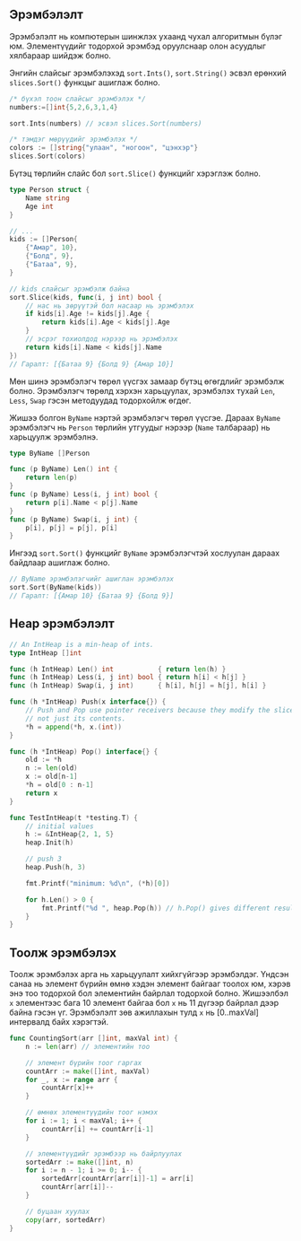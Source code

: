 ## Эрэмбэлэлт

Эрэмбэлэлт нь компютерын шинжлэх ухаанд чухал алгоритмын бүлэг юм. Элементүүдийг тодорхой эрэмбэд оруулснаар олон асуудлыг хялбараар шийдэж болно.

Энгийн слайсыг эрэмбэлэхэд `sort.Ints()`, `sort.String()` эсвэл ерөнхий `slices.Sort()` функцыг ашиглаж болно.

```go
/* бүхэл тоон слайсыг эрэмбэлэх */
numbers:=[]int{5,2,6,3,1,4}

sort.Ints(numbers) // эсвэл slices.Sort(numbers)

/* тэмдэг мөрүүдийг эрэмбэлэх */
colors := []string{"улаан", "ногоон", "цэнхэр"}
slices.Sort(colors)
```

Бүтэц төрлийн слайс бол `sort.Slice()` функцийг хэрэглэж болно.

```go
type Person struct {
    Name string
    Age int
}

// ...
kids := []Person{
    {"Амар", 10},
    {"Болд", 9},
    {"Батаа", 9},
}

// kids слайсыг эрэмбэлж байна
sort.Slice(kids, func(i, j int) bool {
    // нас нь зөрүүтэй бол насаар нь эрэмбэлэх
    if kids[i].Age != kids[j].Age {
        return kids[i].Age < kids[j].Age
    }
    // эсрэг тохиолдод нэрээр нь эрэмбэлэх
    return kids[i].Name < kids[j].Name
})
// Гаралт: [{Батаа 9} {Болд 9} {Амар 10}]
```

Мөн шинэ эрэмбэлэгч төрөл үүсгэх замаар бүтэц өгөгдлийг эрэмбэлж болно. Эрэмбэлэгч төрөлд хэрхэн харьцуулах, эрэмбэлэх тухай `Len`, `Less`, `Swap` гэсэн методуудад тодорхойлж өгдөг.

Жишээ болгон `ByName` нэртэй эрэмбэлэгч төрөл үүсгэе. Дараах `ByName` эрэмбэлэгч нь `Person` төрлийн утгуудыг нэрээр (`Name` талбараар) нь харьцуулж эрэмбэлнэ.

```go
type ByName []Person

func (p ByName) Len() int {
    return len(p)
}
func (p ByName) Less(i, j int) bool {
    return p[i].Name < p[j].Name
}
func (p ByName) Swap(i, j int) {
    p[i], p[j] = p[j], p[i]
}
```

Ингээд `sort.Sort()` функцийг `ByName` эрэмбэлэгчтэй хослуулан дараах байдлаар ашиглаж болно.

```go
// ByName эрэмбэлэгчийг ашиглан эрэмбэлэх
sort.Sort(ByName(kids)) 
// Гаралт: [{Амар 10} {Батаа 9} {Болд 9}]
```

## Heap эрэмбэлэлт

```go
// An IntHeap is a min-heap of ints.
type IntHeap []int

func (h IntHeap) Len() int           { return len(h) }
func (h IntHeap) Less(i, j int) bool { return h[i] < h[j] }
func (h IntHeap) Swap(i, j int)      { h[i], h[j] = h[j], h[i] }

func (h *IntHeap) Push(x interface{}) {
	// Push and Pop use pointer receivers because they modify the slice's length,
	// not just its contents.
	*h = append(*h, x.(int))
}

func (h *IntHeap) Pop() interface{} {
	old := *h
	n := len(old)
	x := old[n-1]
	*h = old[0 : n-1]
	return x
}

func TestIntHeap(t *testing.T) {
	// initial values
	h := &IntHeap{2, 1, 5}
	heap.Init(h)

	// push 3
	heap.Push(h, 3)

	fmt.Printf("minimum: %d\n", (*h)[0])

	for h.Len() > 0 {
		fmt.Printf("%d ", heap.Pop(h)) // h.Pop() gives different result !!!
	}
}
```

## Тоолж эрэмбэлэх

Тоолж эрэмбэлэх арга нь харьцуулалт хийхгүйгээр эрэмбэлдэг. Үндсэн санаа нь элемент бүрийн өмнө хэдэн элемент байгааг тоолох юм, хэрэв энэ тоо тодорхой бол элементийн  байрлал тодорхой болно. Жишээлбэл `x` элементээс бага 10 элемент байгаа бол `x` нь 11 дүгээр байрлал дээр байна гэсэн үг. Эрэмбэлэлт зөв ажиллахын тулд `x` нь [0..maxVal] интервалд байх хэрэгтэй.

```go
func CountingSort(arr []int, maxVal int) {
	n := len(arr) // элементийн тоо

	// элемент бүрийн тоог гаргах
	countArr := make([]int, maxVal)
	for _, x := range arr {
		countArr[x]++
	}

	// өмнөх элементүүдийн тоог нэмэх
	for i := 1; i < maxVal; i++ {
		countArr[i] += countArr[i-1]
	}

	// элементүүдийг эрэмбээр нь байрлуулах
	sortedArr := make([]int, n)
	for i := n - 1; i >= 0; i-- {
		sortedArr[countArr[arr[i]]-1] = arr[i]
		countArr[arr[i]]--
	}

	// буцаан хуулах
	copy(arr, sortedArr)
}
```